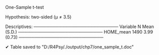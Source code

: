
One-Sample t-test

Hypothesis: two-sided (μ ≠ 3.5)

Descriptives:
───────────────────────────
  Variable    N Mean (S.D.)
───────────────────────────
 HOME_mean 1490 3.99 (0.73)
───────────────────────────

✔ Table saved to "D:/R4Psy/./output/chp7/one_sample_t.doc"

